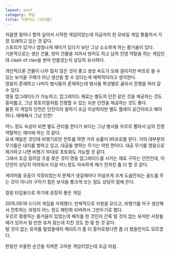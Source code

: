 ```yaml
---
layout: post
category: 게임
title: 리벤져스 (넷마블)
---
```

처음엔 얼마나 할까 싶어서 시작한 게임이었는데 지금까지 한 모바일 게임 통틀어서 가장 오래하고 있는 것 같다.  
스토리가 있거나 엄청나게 재미가 있다기 보단 그냥 소소하게 하는 즐거움이 있다.  
기본적으로는 생산 건물, 방어 건물을 지어서 방어도 하고 남의 진영 약탈을 하는 게임인데 clash of clan을 본따 만들었는지 상당히 유사하다.  

개인적으론 건물이 너무 많지 않은 것이 좋고 생성 속도가 오래 걸리지만 버프로 쓸 수 있는 보석을 구매가 아닌 생산을 할 수 있다는게 매력적이라고 생각한다.  
영웅이 존재하고 나머지 병사들이 존재하는데 병사들 특성별로 골라서 전쟁을 하러 갈 수 있다.  
영웅 업그레이드가 가능하고, 업그레이드 재료는 별도의 던전 같은 것을 제공하는 것도 흥미롭고, 그냥 튜토리얼처럼 진행할 수 있는 쉬운 던전을 제공하는 것도 좋다.  
물론 이 게임의 던전은 던전이라 말하기 조금 이상하지만 별도 플레이 공간이라고 해야하나. 애매해서 그냥 던전!  

어느 정도 숙성이 되면 별도 관리를 한다기 보다는 그냥 병사들 우르르 뽑아서 남의 진영 약탈하는 재미에 하는 것 같다.  
요새 깨달은 것인데 비행기로만 전투를 하면 거의 승률이 95프로쯤 된다. 거의 대부분의 무기들은 대지를 향하고 있고, 대공을 향하는 무기는 약한 편이다. 대공 무기를 영웅으로 제거하고 나면 비행기 10대로 초토화도 가능할 것 같다.  
그래서 조금 질려갈 즈음 찾은 것이 영웅 업그레이드를 시키는 재료 구하는 던전인데, 이 던전이 상당히 어려워서 이걸 어느정도 익숙하게 깨기 전까진 좀 더 할 것 같다.

게이머들 유출이 걱정되었는지 문제가 생길때마다 어설프게 크게 도움안되는 골드를 주는 것이 아니라 구하기 힘든 보석을 통크게 쏘는 점도 상당히 맘에 든다. 

킬링 타임용으로 하기에 굉장히 좋은 게임

2015.09.19 드디어 게임을 삭제했다.
반복적으로 자원을 모으고, 비행기를 마구 생산해서 전투하는 과정이 어느 정도 패턴화 되버려서 그만두기로 했다.  
우르르 쾅쾅하는 즐거움이 있었는데 패치를 한 것인지 간혹 털 것이 없는 유저만 서칭될 때가 있어서 털 만한 유저 찾는데 지친 것도 한 몫 한 것 같다.  
털 것이 없는 유저를 털었을때의 메리트가 좀 더 흥미로웠다면 좀 더 했을런지도 모르겠다.  

한동안 우울한 순간을 지켜준 고마운 게임이었는데 조금 아쉽.